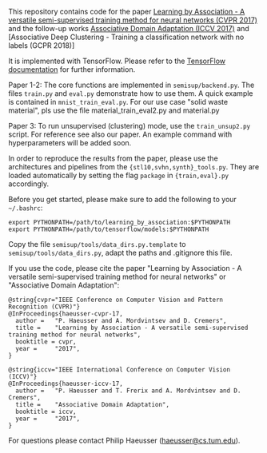 This repository contains code for the paper [Learning by Association - A versatile semi-supervised training method for neural networks (CVPR 2017)](https://vision.in.tum.de/_media/spezial/bib/haeusser_cvpr_17.pdf) 
and the follow-up works [Associative Domain Adaptation (ICCV 2017)](https://vision.in.tum.de/_media/spezial/bib/haeusser_iccv_17.pdf) and [Associative Deep Clustering - Training a classification network with no labels (GCPR 2018)]

It is implemented with TensorFlow. Please refer to the [TensorFlow documentation](https://www.tensorflow.org/install/) for further information.

Paper 1-2:
The core functions are implemented in `semisup/backend.py`.
The files `train.py` and `eval.py` demonstrate how to use them. A quick example is contained in `mnist_train_eval.py`.
For our use case "solid waste material", pls use the file material_train_eval2.py and material.py

Paper 3:
To run unsupervised (clustering) mode, use the `train_unsup2.py` script. For reference see also our paper. 
An example command with hyperparameters will be added soon.

In order to reproduce the results from the paper, please use the architectures and pipelines from the `{stl10,svhn,synth}_tools.py`. They are loaded automatically by setting the flag `package` in `{train,eval}.py` accordingly.

Before you get started, please make sure to add the following to your `~/.bashrc`:
```
export PYTHONPATH=/path/to/learning_by_association:$PYTHONPATH
export PYTHONPATH=/path/to/tensorflow/models:$PYTHONPATH
```

Copy the file `semisup/tools/data_dirs.py.template` to `semisup/tools/data_dirs.py`, adapt the paths and .gitignore this file.

If you use the code, please cite the paper "Learning by Association - A versatile semi-supervised training method for neural networks" or "Associative Domain Adaptation":
```
@string{cvpr="IEEE Conference on Computer Vision and Pattern Recognition (CVPR)"}
@InProceedings{haeusser-cvpr-17,
  author = 	 "P. Haeusser and A. Mordvintsev and D. Cremers",
  title = 	 "Learning by Association - A versatile semi-supervised training method for neural networks",
  booktitle = cvpr,
  year = 	 "2017",
}

@string{iccv="IEEE International Conference on Computer Vision (ICCV)"}
@InProceedings{haeusser-iccv-17,
  author = 	 "P. Haeusser and T. Frerix and A. Mordvintsev and D. Cremers",
  title = 	 "Associative Domain Adaptation",
  booktitle = iccv,
  year = 	 "2017",
}
```

For questions please contact Philip Haeusser (haeusser@cs.tum.edu).

